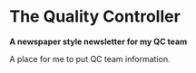 # The Quality Controller

**A newspaper style newsletter for my QC team**

A place for me to put QC team information.